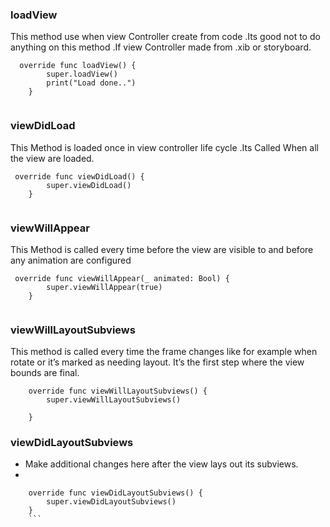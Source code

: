 ### loadView
This method use when view Controller create from code .Its good not to do anything on this method .If view Controller made from .xib or storyboard.

```
  override func loadView() {
        super.loadView()
        print("Load done..")
    }
    
```
### viewDidLoad
This Method is loaded once in view controller life cycle .Its Called When all the view are loaded. 

```
 override func viewDidLoad() {
        super.viewDidLoad()
    }
    
```
### viewWillAppear
This Method is called every time before the view are visible to and before any animation are configured
```
 override func viewWillAppear(_ animated: Bool) {
        super.viewWillAppear(true)
    }
    
```
### viewWillLayoutSubviews
This method is called every time the frame changes like for example when rotate or it’s marked as needing layout. It’s the first step where the view bounds are final.

```
    override func viewWillLayoutSubviews() {
        super.viewWillLayoutSubviews()
        
    }
```
### viewDidLayoutSubviews
- Make additional changes here after the view lays out its subviews.
- 
```
    override func viewDidLayoutSubviews() {
        super.viewDidLayoutSubviews()
    }
    ```
    
